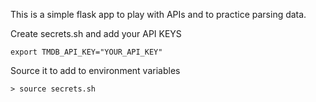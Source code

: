 This is a simple flask app to play with APIs and to practice parsing data.

Create secrets.sh and add your API KEYS
```
export TMDB_API_KEY="YOUR_API_KEY"
```

Source it to add to environment variables
```
> source secrets.sh
```
